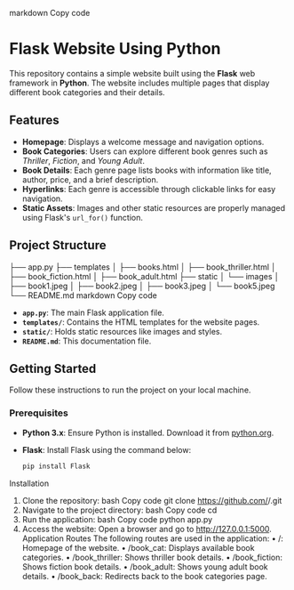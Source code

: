 markdown
Copy code
# Flask Website Using Python

This repository contains a simple website built using the **Flask** web framework in **Python**. The website includes multiple pages that display different book categories and their details.

## Features
- **Homepage**: Displays a welcome message and navigation options.
- **Book Categories**: Users can explore different book genres such as *Thriller*, *Fiction*, and *Young Adult*.
- **Book Details**: Each genre page lists books with information like title, author, price, and a brief description.
- **Hyperlinks**: Each genre is accessible through clickable links for easy navigation.
- **Static Assets**: Images and other static resources are properly managed using Flask's `url_for()` function.

## Project Structure

├── app.py ├── templates │ ├── books.html │ ├── book_thriller.html │ ├── book_fiction.html │ ├── book_adult.html ├── static │ └── images │ ├── book1.jpeg │ ├── book2.jpeg │ ├── book3.jpeg │ └── book5.jpeg └── README.md
markdown
Copy code

- **`app.py`**: The main Flask application file.
- **`templates/`**: Contains the HTML templates for the website pages.
- **`static/`**: Holds static resources like images and styles.
- **`README.md`**: This documentation file.

## Getting Started

Follow these instructions to run the project on your local machine.

### Prerequisites

- **Python 3.x**: Ensure Python is installed. Download it from [python.org](https://www.python.org/).
- **Flask**: Install Flask using the command below:

  ```bash
  pip install Flask
Installation
1.	Clone the repository:
bash
Copy code
git clone https://github.com/<your-username>/<your-repository>.git
2.	Navigate to the project directory:
bash
Copy code
cd <your-repository>
3.	Run the application:
bash
Copy code
python app.py
4.	Access the website:
Open a browser and go to http://127.0.0.1:5000.
Application Routes
The following routes are used in the application:
•	/: Homepage of the website.
•	/book_cat: Displays available book categories.
•	/book_thriller: Shows thriller book details.
•	/book_fiction: Shows fiction book details.
•	/book_adult: Shows young adult book details.
•	/book_back: Redirects back to the book categories page.

